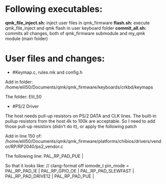 # Following executables:

**qmk_file_inject.sh:** inject user files in qmk_firmware
**flash.sh:** execute qmk_file_inject and qmk flash in user keyboard folder
**commit_all.sh:** commits all changes, both of qmk_firmware submodule and my_qmk module (main folder) 

# User files and changes:

* #Keymap.c, rules.mk and config.h

Add in folder:
/home/elil50/Documents/qmk/qmk_firmware/keyboards/crkbd/keymaps

The folder:
Elil_50

* #PS/2 Driver

The host needs pull-up resistors on PS/2 DATA and CLK lines. The built-in pullup resistors from the host 4k to 100k are acceptable. 
So I need to add those pull-up resistors (didn't do it), or apply the following patch

Add in line 150 of:
/home/elil50/Documents/qmk/qmk_firmware/platforms/chibios/drivers/vendor/RP/RP2040/ps2_vendor.c

The following line:
PAL_RP_PAD_PUE |

So that it looks like:
    // clang-format off
    iomode_t pin_mode = PAL_RP_PAD_IE |
                        PAL_RP_GPIO_OE |
                        PAL_RP_PAD_SLEWFAST |
                        PAL_RP_PAD_DRIVE12 |
                        PAL_RP_PAD_PUE |
